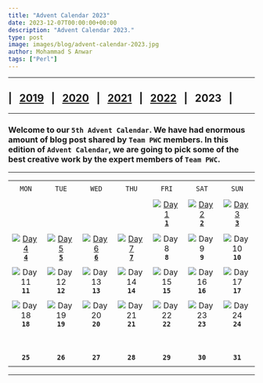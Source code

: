 ```yaml
---
title: "Advent Calendar 2023"
date: 2023-12-07T00:00:00+00:00
description: "Advent Calendar 2023."
type: post
image: images/blog/advent-calendar-2023.jpg
author: Mohammad S Anwar
tags: ["Perl"]
---
```

***

## | &nbsp; [**2019**](/blog/advent-calendar-2019) &nbsp; | &nbsp; [**2020**](/blog/advent-calendar-2020) &nbsp; | &nbsp; [**2021**](/blog/advent-calendar-2021) &nbsp; | &nbsp; [**2022**](/blog/advent-calendar-2022) &nbsp; | &nbsp; **2023** &nbsp; |

***

### Welcome to our `5th Advent Calendar`. We have had enormous amount of blog post shared by `Team PWC` members. In this edition of `Advent Calendar`, we are going to pick some of the best creative work by the expert members of `Team PWC`.

***

| | | | | | | |
| :---: | :---: | :---: | :---: | :---: | :---: | :---: |
| | | | | | | |
| `MON`<br> |  `TUE`<br> | `WED`<br> |  `THU`<br>| `FRI`<br>|  `SAT`<br> |  `SUN`<br> |
| | | | | | | |
| <br><br><br> | <br><br><br> | <br><br><br> | <br><br><br> | [![Day 1](/images/blog/2023-12-01-thumbnail.jpg "Perl Weekly Challenge 205: Third Highest and Maximum (Bit-Wise) XOR by Laurent Rosenfeld")](/blog/advent-calendar-2023-12-01)<br>[**`1`**](/blog/advent-calendar-2023-12-01) | [![Day 2](/images/blog/2023-12-02-thumbnail.jpg "Maximum sum of pair minimums by Bob Lied")](/blog/advent-calendar-2023-12-02)<br>[**`2`**](/blog/advent-calendar-2023-12-02) | [![Day 3](/images/blog/2023-12-03-thumbnail.jpg "Minimum Index Sum / Duplicate and Missing by James Smith")](/blog/advent-calendar-2023-12-03)<br>[**`3`**](/blog/advent-calendar-2023-12-03)<br> |
| | | | | | | |
| [![Day 4](/images/blog/2023-12-04-thumbnail.jpg "Give A Little Bit by Dave Jacoby")](/blog/advent-calendar-2023-12-04)<br>[**`4`**](/blog/advent-calendar-2023-12-04) | [![Day 5](/images/blog/2023-12-05-thumbnail.jpg "Kill And Win / Number Collision by Avery Adams")](/blog/advent-calendar-2023-12-05)<br>[**`5`**](/blog/advent-calendar-2023-12-05) | [![Day 6](/images/blog/2023-12-06-thumbnail.jpg "Lead to Gold and 1 2 3 by Peter Campbell Smith")](/blog/advent-calendar-2023-12-06)<br>[**`6`**](/blog/advent-calendar-2023-12-06) | [![Day 7](/images/blog/2023-12-07-thumbnail.jpg "Wow: Another oneliner! But also a complete BFS...! by Matthias Muth")](/blog/advent-calendar-2023-12-07)<br>[**`7`**](/blog/advent-calendar-2023-12-07) | ![Day 8](/images/blog/2023-12-08-thumbnail.jpg)<br>**`8`**<br> | ![Day 9](/images/blog/2023-12-09-thumbnail.jpg)<br>**`9`**<br> | ![Day 10](/images/blog/2023-12-10-thumbnail.jpg)<br>**`10`**<br> |
| | | | | | | |
| ![Day 11](/images/blog/2023-12-11-thumbnail.jpg)<br>**`11`**<br> | ![Day 12](/images/blog/2023-12-12-thumbnail.jpg)<br>**`12`**<br> | ![Day 13](/images/blog/2023-12-13-thumbnail.jpg)<br>**`13`**<br> | ![Day 14](/images/blog/2023-12-14-thumbnail.jpg)<br>**`14`**<br> | ![Day 15](/images/blog/2023-12-15-thumbnail.jpg)<br>**`15`**<br> | ![Day 16](/images/blog/2023-12-16-thumbnail.jpg)<br>**`16`**<br> | ![Day 17](/images/blog/2023-12-17-thumbnail.jpg)<br>**`17`**<br> |
| | | | | | | |
| ![Day 18](/images/blog/2023-12-18-thumbnail.jpg)<br>**`18`**<br> | ![Day 19](/images/blog/2023-12-19-thumbnail.jpg)<br>**`19`**<br> | ![Day 20](/images/blog/2023-12-20-thumbnail.jpg)<br>**`20`**<br> | ![Day 21](/images/blog/2023-12-21-thumbnail.jpg)<br>**`21`**<br> | ![Day 22](/images/blog/2023-12-22-thumbnail.jpg)<br>**`22`**<br> | ![Day 23](/images/blog/2023-12-23-thumbnail.jpg)<br>**`23`**<br> | ![Day 24](/images/blog/2023-12-24-thumbnail.jpg)<br>**`24`**<br> |
| | | | | | | |
| <br><br>**`25`**<br> | <br><br>**`26`**<br> | <br><br>**`27`**<br> | <br><br>**`28`**<br>  | <br><br>**`29`**<br> | <br><br>**`30`**<br> | <br><br>**`31`**<br> |
| | | | | | | |
***
